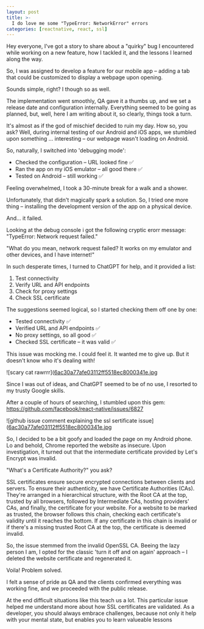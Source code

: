 ```yaml
---
layout: post
title: >-
  I do love me some "TypeError: NetworkError" errors 
categories: [reactnative, react, ssl]
---
```


Hey everyone, I've got a story to share about a "quirky" bug I encountered while working on a new feature, how I tackled it, and the lessons I learned along the way.

So, I was assigned to develop a feature for our mobile app – adding a tab that could be customized to display a webpage upon opening. 

Sounds simple, right? I though so as well.

The implementation went smoothly, QA gave it a thumbs up, and we set a release date and configuration internally. Everything seemed to be going as planned, but, well, here I am writing about it, so clearly, things took a turn.

It's almost as if the god of mischief decided to ruin my day. How so, you ask? Well, during internal testing of our Android and iOS apps, we stumbled upon something ... interesting – our webpage wasn't loading on Android.

So, naturally, I switched into 'debugging mode':

- Checked the configuration – URL looked fine ✅
- Ran the app on my iOS emulator – all good there ✅
- Tested on Android – still working ✅

Feeling overwhelmed, I took a 30-minute break for a walk and a shower.

Unfortunately, that didn't magically spark a solution. So, I tried one more thing – installing the development version of the app on a physical device.

And... it failed.

Looking at the debug console i got the following cryptic erorr message: "TypeError: Network request failed."

"What do you mean, network request failed? It works on my emulator and other devices, and I have internet!"

In such desperate times, I turned to ChatGPT for help, and it provided a list:

1. Test connectivity
2. Verify URL and API endpoints
3. Check for proxy settings
4. Check SSL certificate

The suggestions seemed logical, so I started checking them off one by one:

- Tested connectivity ✅
- Verified URL and API endpoints ✅
- No proxy settings, so all good ✅
- Checked SSL certificate – it was valid ✅

This issue was mocking me. I could feel it. It wanted me to give up. But it doesn't know who it's dealing with!

![scary cat rawrrr]([6ac30a77afe03112ff5518ec8000341e.jpg](https://github.com/LyuboslavLyubenov/lyuboslavlyubenov.github.io/blob/main/_posts/6ac30a77afe03112ff5518ec8000341e.jpg?raw=true)

Since I was out of ideas, and ChatGPT seemed to be of no use, I resorted to my trusty Google skills.

After a couple of hours of searching, I stumbled upon this gem: https://github.com/facebook/react-native/issues/6827

![github issue comment explaining the ssl sertificate issue]([6ac30a77afe03112ff5518ec8000341e.jpg](https://github.com/LyuboslavLyubenov/lyuboslavlyubenov.github.io/blob/main/_posts/image.png?raw=true)

So, I decided to be a bit goofy and loaded the page on my Android phone. Lo and behold, Chrome reported the website as insecure. Upon investigation, it turned out that the intermediate certificate provided by Let's Encrypt was invalid.

"What's a Certificate Authority?" you ask?

SSL certificates ensure secure encrypted connections between clients and servers. To ensure their authenticity, we have Certificate Authorities (CAs). They're arranged in a hierarchical structure, with the Root CA at the top, trusted by all browsers, followed by Intermediate CAs, hosting providers' CAs, and finally, the certificate for your website. For a website to be marked as trusted, the browser follows this chain, checking each certificate's validity until it reaches the bottom. If any certificate in this chain is invalid or if there's a missing trusted Root CA at the top, the certificate is deemed invalid.

So, the issue stemmed from the invalid OpenSSL CA. 
Beeing the lazy person I am, I opted for the classic 'turn it off and on again' approach – I deleted the website certificate and regenerated it. 

Voila! Problem solved. 

I felt a sense of pride as QA and the clients confirmed everything was working fine, and we proceeded with the public release.


At the end difficult situations like this teach us a lot. This particular issue helped me understand more about how SSL certificates are validated. As a developer, you should always embrace challenges, because not only it help with your mental state, but enables you to learn valueable lessons

